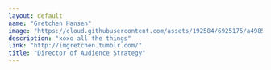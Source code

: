 ```yaml
---
layout: default
name: "Gretchen Hansen"
image: "https://cloud.githubusercontent.com/assets/192584/6925175/a4985c84-d7ab-11e4-909b-ccdf6561c3d3.gif"
description: "xoxo all the things"
link: "http://imgretchen.tumblr.com/"
title: "Director of Audience Strategy"
---
```

